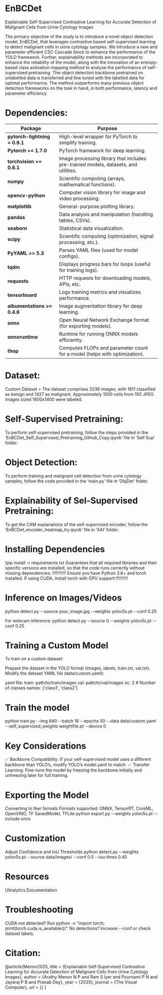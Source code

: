# EnBCDet
Explainable Self-Supervised Contrastive Learning for Accurate Detection of Malignant Cells from Urine Cytology Images

The primary objective of the study is to introduce a novel object detection model, EnBCDet, that leverages contrastive based self-supervised learning to detect malignant cells in urine cytology samples. We introduce a new and parameter efficient CSC Cascade block to enhance the performance of the YOLO framework. Further, explainability methods are incorporated to enhance the reliability of the model, along with the innovation of an entropy-based class activation mapping method to analyse the performance of self-supervised pretraining. The object detection backbone pretrained on unlabelled data is transferred and fine tuned with the labelled data for optimal performance. The method outperforms many previous object detection frameworks on the task in hand, in both performance, latency and parameter efficiency.

# Dependencies: 

| Package | Purpose |
|---------|---------|
| **pytorch-lightning = 0.9.1** | High-level wrapper for PyTorch to simplify training. |
| **Pytorch >= 1.7.0** | PyTorch framework for deep learning. |
| **torchvision >= 0.8.1** | Image processing library that includes pre-trained models, datasets, and utilities. |
| **numpy** | Scientific computing (arrays, mathematical functions). |
| **opencv-python** | Computer vision library for image and video processing. |
| **matplotlib** | General-purpose plotting library. |
| **pandas** | Data analysis and manipulation (handling tables, CSVs). |
| **seaborn** | Statistical data visualization. |
| **scipy** | Scientific computing (optimization, signal processing, etc.). |
| **PyYAML >= 5.3** | Parses YAML files (used for model configs). |
| **tqdm** | Displays progress bars for loops (useful for training logs). |
| **requests** | HTTP requests for downloading models, APIs, etc. |
| **tensorboard** | Logs training metrics and visualizes performance. |
| **albumentations >= 0.4.6** | Image augmentation library for deep learning. |
| **onnx** | Open Neural Network Exchange format (for exporting models). |
| **onnxruntime** | Runtime for running ONNX models efficiently. |
| **thop** | Computes FLOPs and parameter count for a model (helps with optimization). |


# Dataset:
Custom Dataset = The dataset comprises 3238 images, with 1811 classified as benign and 1427 as malignant. Approximately 1500 cells from 150
JPEG images sized 1600x1400 were labeled.

# Self-Supervised Pretraining:
To perform self-supervised pretraining, follow the steps provided in the ‘EnBCDet_Self_Supervised_Pretraining_Github_Copy.ipynb’ file in ‘Self Sup’ folder.

# Object Detection:
To perform training and malignant cell detection from urine cytology samples, follow the code provided in the ‘main.py’ file in ‘ObjDet’ folder.

# Explainability of Sel-Supervised Pretraining:
To get the CAM explanations of the self-supervised encoder, follow the ‘EnBCDet_encoder_heatmap_try.ipynb’ file in ‘XAI’ folder.

# Installing Dependencies
!pip install -r requirements.txt
Guarantees that all required libraries and their specific versions are installed, so that the code runs correctly without missing dependencies.
!!!!!!!!!!! Ensure you have Python 3.8+ and torch installed. If using CUDA, install torch with GPU support:!!!!!!!!!!

# Inference on Images/Videos 
python detect.py --source your_image.jpg --weights yolov5s.pt --conf 0.25

For webcam inference:
python detect.py --source 0 --weights yolov5s.pt --conf 0.25

# Training a Custom Model
To train on a custom dataset:

Prepare the dataset in the YOLO format (images, labels, train.txt, val.txt).
Modify the dataset YAML file (data/custom.yaml):

yaml file:
train: path/to/train/images
val: path/to/val/images
nc: 2  # Number of classes
names: ['class1', 'class2']

# Train the model
python train.py --img 640 --batch 16 --epochs 50 --data data/custom.yaml --self_supervised_weights weightfile.pt --device 0

# Key Considerations 
✅ Backbone Compatibility: If your self-supervised model uses a different backbone than YOLO’s, modify YOLO’s model.yaml to match.
✅ Transfer Learning: Fine-tune the model by freezing the backbone initially and unfreezing later for full training. 


# Exporting the Model
Converting to ther formats
Formats supported: ONNX, TensorRT, CoreML, OpenVINO, TF SavedModel, TFLite
python export.py --weights yolov5s.pt --include onnx

# Customization
Adjust Confidence and IoU Thresholds
python detect.py --weights yolov5s.pt --source data/images/ --conf 0.5 --iou-thres 0.45

# Resources
Ultralytics Documentation

# Troubleshooting
CUDA not detected? Run python -c "import torch; print(torch.cuda.is_available())"
No detections? Increase --conf or check dataset labels.


# Citation:
@article{Menon2025,
  title = {Explainable Self-Supervised Contrastive Learning for Accurate Detection of Malignant Cells from Urine Cytology Images},
  author = {Arathy Menon N P and Ram S Iyer and Pournami P N and Jayaraj P B and Pranab Dey},
  year = {2025},
  journal = {The Visual Computer},
  url = {<insert your URL here>}
}

